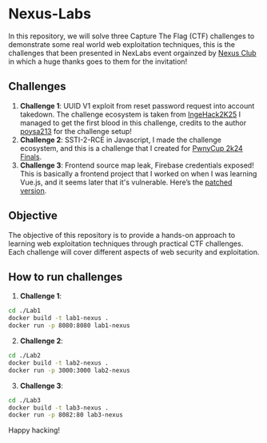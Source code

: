 # Nexus-Labs

In this repository, we will solve three Capture The Flag (CTF) challenges to demonstrate some real world web exploitation techniques, this is the challenges that been presented in NexLabs event orgainzed by [Nexus Club](https://github.com/n3xusss) in which a huge thanks goes to them for the invitation!

## Challenges

1. **Challenge 1**: UUID V1 exploit from reset password request into account takedown. The challenge ecosystem is taken from [IngeHack2K25](https://github.com/Ingeniums/IngeHack-2k25-Challenges/tree/main/web/budapest) I managed to get the first blood in this challenge, credits to the author [poysa213](https://github.com/poysa213) for the challenge setup!
2. **Challenge 2**: SSTI-2-RCE in Javascript, I made the challenge ecosystem, and this is a challenge that I created for [PwnyCup 2k24 Finals](https://github.com/Shellmates/Pwny-Cup-2k24-Public/tree/main/web/royal-runtime).
3. **Challenge 3**: Frontend source map leak, Firebase credentials exposed! This is basically a frontend project that I worked on when I was learning Vue.js, and it seems later that it's vulnerable. Here’s the [patched version](https://github.com/ELHart05/RealBlogs).


## Objective

The objective of this repository is to provide a hands-on approach to learning web exploitation techniques through practical CTF challenges. Each challenge will cover different aspects of web security and exploitation.

## How to run challenges

1. **Challenge 1**:
```bash
cd ./Lab1
docker build -t lab1-nexus .
docker run -p 8080:8080 lab1-nexus
```

2. **Challenge 2**:
```bash
cd ./Lab2
docker build -t lab2-nexus .
docker run -p 3000:3000 lab2-nexus
```

3. **Challenge 3**:
```bash
cd ./Lab3
docker build -t lab3-nexus .
docker run -p 8082:80 lab3-nexus
```

Happy hacking!
